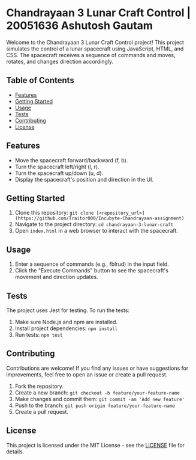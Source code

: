 # Chandrayaan 3 Lunar Craft Control | 20051636 Ashutosh Gautam

Welcome to the Chandrayaan 3 Lunar Craft Control project! This project simulates the control of a lunar spacecraft using JavaScript, HTML, and CSS. The spacecraft receives a sequence of commands and moves, rotates, and changes direction accordingly.

## Table of Contents

- [Features](#features)
- [Getting Started](#getting-started)
- [Usage](#usage)
- [Tests](#tests)
- [Contributing](#contributing)
- [License](#license)

## Features

- Move the spacecraft forward/backward (f, b).
- Turn the spacecraft left/right (l, r).
- Turn the spacecraft up/down (u, d).
- Display the spacecraft's position and direction in the UI.

## Getting Started

1. Clone this repository: `git clone [<repository_url>](https://github.com/Traitor000/Incubyte-Chandrayaan-assignment)`
2. Navigate to the project directory: `cd chandrayaan-3-lunar-craft`
3. Open `index.html` in a web browser to interact with the spacecraft.

## Usage

1. Enter a sequence of commands (e.g., fblrud) in the input field.
2. Click the "Execute Commands" button to see the spacecraft's movement and direction updates.

## Tests

The project uses Jest for testing. To run the tests:

1. Make sure Node.js and npm are installed.
2. Install project dependencies: `npm install`
3. Run tests: `npm test`

## Contributing

Contributions are welcome! If you find any issues or have suggestions for improvements, feel free to open an issue or create a pull request.

1. Fork the repository.
2. Create a new branch: `git checkout -b feature/your-feature-name`
3. Make changes and commit them: `git commit -am 'Add new feature'`
4. Push to the branch: `git push origin feature/your-feature-name`
5. Create a pull request.

## License

This project is licensed under the MIT License - see the [LICENSE](LICENSE) file for details.
